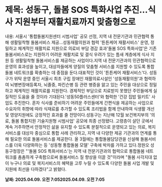 # **제목: 성동구, 돌봄 SOS 특화사업 추진…식사 지원부터 재활치료까지 맞춤형으로**

  내용: 서울시 '통합돌봄지원센터 시범사업' 공모 선정, 지역 내 전문기관과 민관협력 통해 생활밀착형 돌봄서비스 제공...성동재활의원과 협력 '튼튼케어 재활서비스' 운영, 정밀하고 체계적인 재활치료 지원으로 의료비 부담 경감 효과'돌봄 SOS 특화사업'은 기존 돌봄서비스로는 지원하기 어려운 재활치료 및 결식 우려가 있는 틈새 계층에게 식사 지원 등 생활밀착형 돌봄서비스를 제공하는 사업이다.지역 내 전문기관과의 민관협력으로 운영의 효과성을 높이고, 대상자들에게 양질의 맞춤형 서비스를 지원할 수 있도록 통합돌봄 네트워크를 확충하는 데 중점을 둔다.대표적인 것이 '튼튼케어 재활서비스'다. 성동구가 위탁 운영 중인 서울시 최초 구립 장애인 재활의료시설인 '성동재활의원'과 협력하여 뇌병변장애등록자, 뇌졸중, 파킨슨병 등 관련 병증을 앓고 있는 주민을 대상으로 정밀하고 체계적인 재활치료를 지원한다. 경제적인 부담으로 치료받지 못했던 주민들에게 실질적인 도움을 줄 것이라 기대된다.'성동50플러스센터'와 협력한 '건강 집밥 밀키트' 사업도 추진한다. 혼자 식사를 준비하기 어려운 주민들에게 간편식을 제공하는 사업으로 수요자의 취향에 따라 식재료를 추가할 수 있도록 조리법을 함께 안내하여 식생활 개선 및 영양지원에도 긍정적인 효과를 줄 전망이다.성동구는 지난해 12월 보건복지부의 '의료, 돌봄 통합지원 기술지원형 시범사업' 공모에 최종 선정됐다. 고령층이 살던 곳에서 계속 거주하면서 안정적인 삶을 유지할 수 있도록 분절적으로 운영되고 있는 의료, 복지서비스를 대상자 중심으로 통합 사례 관리하고, 지역 내 다양한 제공 기관과의 연계를 통해 필요한 의료 돌봄서비스를 제공한다. 올 3월에는 통합돌봄담당관을 신설해 돌봄서비스를 더욱 다양화하는 등 '성동형 통합돌봄 모델' 구축에 박차를 가하고 있다.정원오 성동구청장은 "'돌봄 SOS 특화서비스'는 지역 내 전문기관과의 협력으로 통합돌봄 네트워크를 촘촘하게 구축함으로써 돌봄서비스 질 향상을 이끌 것"이라며 "돌봄 사각지대 없이 누구나 의료 및 복지서비스의 혜택을 고루 누릴 수 있도록 다양한 돌봄 사업 개발 및 지원에 최선을 다하겠다"고 밝혔다.

  **날짜: 2025.04.09. 오전 7:052025.04.09. 오전 7:05**